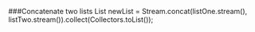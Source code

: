 
###Concatenate two lists
List<String> newList = Stream.concat(listOne.stream(), listTwo.stream()).collect(Collectors.toList());


